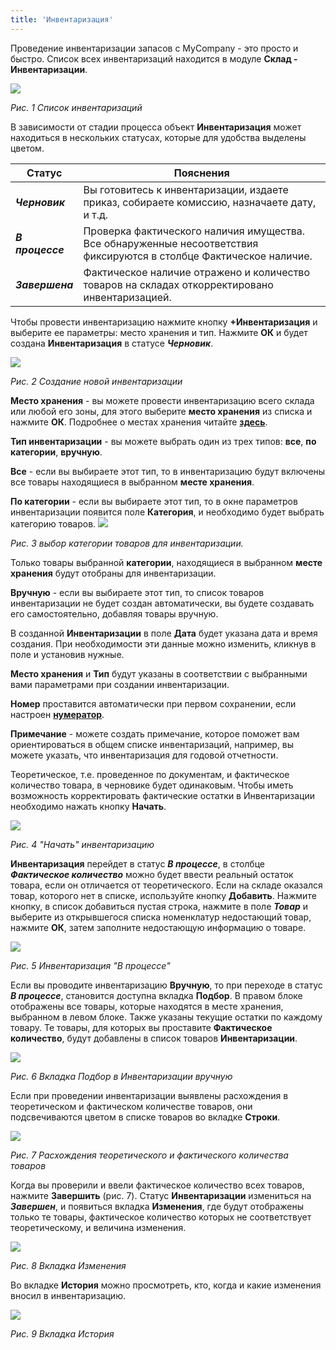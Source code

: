```yaml
---
title: 'Инвентаризация'
---
```


Проведение инвентаризации запасов с MyCompany - это просто и быстро. Список всех инвентаризаций находится в модуле **Склад - Инвентаризации**.

![](images/Adjustments_RU_1.png)

*Рис. 1 Список инвентаризаций*

  

В зависимости от стадии процесса объект **Инвентаризация** может находиться в нескольких статусах, которые для удобства выделены цветом.

|Статус|Пояснения|
|---|---|
|*<strong>Черновик</strong>*|Вы готовитесь к инвентаризации, издаете приказ, собираете комиссию, назначаете дату, и т.д.|
|*<strong>В процессе</strong>*|Проверка фактического наличия имущества. Все обнаруженные несоответствия фиксируются в столбце Фактическое наличие.|
|*<strong>Завершена</strong>*|Фактическое наличие отражено и количество товаров на складах откорректировано инвентаризацией.|

Чтобы провести инвентаризацию нажмите кнопку **+Инвентаризация** и выберите ее параметры: место хранения и тип. Нажмите **ОК** и будет создана **Инвентаризация** в статусе ***Черновик***.

  

![](images/Adjustments_RU_2.png)

*Рис. 2 Создание новой инвентаризации*

  

**Место хранения** - вы можете провести инвентаризацию всего склада или любой его зоны, для этого выберите **место хранения** из списка и нажмите **ОК**. Подробнее о местах хранения читайте [**здесь**](Location_settings.md).

**Тип инвентаризации** - вы можете выбрать один из трех типов: **все**, **по категории**, **вручную**.

**Все** - если вы выбираете этот тип, то в инвентаризацию будут включены все товары находящиеся в выбранном **месте хранения**.

**По категории** - если вы выбираете этот тип, то в окне параметров инвентаризации появится поле **Категория**, и необходимо будет выбрать категорию товаров.
![](images/Adjustments_RU_3.png)

*Рис. 3 выбор категории товаров для инвентаризации.*

Только товары выбранной **категории**, находящиеся в выбранном **месте хранения** будут отобраны для инвентаризации.

**Вручную** - если вы выбираете этот тип, то список товаров инвентаризации не будет создан автоматически, вы будете создавать его самостоятельно, добавляя товары вручную.

В созданной **Инвентаризации** в поле **Дата** будет указана дата и время создания. При необходимости эти данные можно изменить, кликнув в поле и установив нужные.

**Место хранения** и **Тип** будут указаны в соответствии с выбранными вами параметрами при создании инвентаризации.

**Номер** проставится автоматически при первом сохранении, если настроен [**нумератор**](Numerators.md).

**Примечание** - можете создать примечание, которое поможет вам ориентироваться в общем списке инвентаризаций, например, вы можете указать, что инвентаризация для годовой отчетности.

Теоретическое, т.е. проведенное по документам, и фактическое количество товара, в черновике будет одинаковым. Чтобы иметь возможность корректировать фактические остатки в Инвентаризации необходимо нажать кнопку **Начать**.

![](images/Adjustments_RU_4.png)

*Рис. 4 "Начать" инвентаризацию*

  

**Инвентаризация** перейдет в статус ***В процессе***, в столбце ***Фактическое количество*** можно будет ввести реальный остаток товара, если он отличается от теоретического. Если на складе оказался товар, которого нет в списке, используйте кнопку **Добавить**. Нажмите кнопку, в список добавиться пустая строка, нажмите в поле ***Товар*** и выберите из открывшегося списка номенклатур недостающий товар, нажмите **ОК**, затем заполните недостающую информацию о товаре.

![](images/Adjustments_RU_5.png)

*Рис. 5 Инвентаризация "В процессе"*

  

Если вы проводите инвентаризацию **Вручную**, то при переходе в статус ***В процессе***, становится доступна вкладка **Подбор**. В правом блоке отображены все товары, которые находятся в месте хранения, выбранном в левом блоке. Также указаны текущие остатки по каждому товару. Те товары, для которых вы проставите **Фактическое количество**, будут добавлены в список товаров **Инвентаризации**.

![](images/Adjustments_RU_6.png)

*Рис. 6 Вкладка Подбор в Инвентаризации вручную*

  

Если при проведении инвентаризации выявлены расхождения в теоретическом и фактическом количестве товаров, они подсвечиваются цветом в списке товаров во вкладке **Строки**.

![](images/Adjustments_RU_7.png)

*Рис. 7 Расхождения теоретического и фактического количества товаров*

  

Когда вы проверили и ввели фактическое количество всех товаров, нажмите **Завершить** (рис. 7). Статус **Инвентаризации** измениться на ***Завершен***, и появиться вкладка **Изменения**, где будут отображены только те товары, фактическое количество которых не соответствует теоретическому, и величина изменения.

![](images/Adjustments_RU_8.png)

*Рис. 8 Вкладка Изменения*

  

Во вкладке **История** можно просмотреть, кто, когда и какие изменения вносил в инвентаризацию.

![](images/Adjustments_RU_9.png)

*Рис. 9 Вкладка История*

  

  



  
